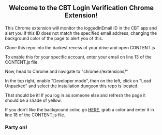## <p align="center">Welcome to the CBT Login Verification Chrome Extension!</p>

This Chrome extension will monitor the loggedInEmail ID in the CBT app and alert you if this ID does not match the specified email address, changing the background color of the page to alert you of this. 


 Clone this repo into the darkest recess of your drive and open CONTENT.js

 To enable this for your specific account, enter your email on line 13 of the CONTENT.js file.

 Now, head to Chrome and navigate to "chrome://extensions/"

 In the top right, enable "Developer mode", then on the left, click on "Load Unpacked" and select the installation dungeon this repo is located. 

 That should be it! If you log in as someone else and refresh the page it should be a shade of yellow. 
 
 If you don't like the background color, go [HERE](https://www.google.com/search?q=css+color+picker&rlz=1C5CHFA_enUS889US889&oq=css&aqs=chrome.0.69i59j69i57j35i39j0l2j69i60j69i61j69i60.2004j0j7&sourceid=chrome&ie=UTF-8), grab a color and enter it in line 18 of the CONTENT.js file. 

### Party on!